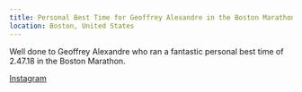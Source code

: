 ```yaml
---
title: Personal Best Time for Geoffrey Alexandre in the Boston Marathon
location: Boston, United States
---
```


Well done to Geoffrey Alexandre who ran a fantastic personal best time of 2.47.18 in the Boston Marathon.

<a href="https://www.instagram.com/p/C5zA4yLMNIs/?img_index=1" target="_blank" rel="noopener noreferrer">Instagram</a>




